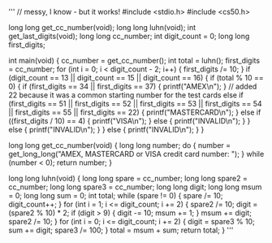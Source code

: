 '''
// messy, I know - but it works!
#include <stdio.h>
#include <cs50.h>

long long get_cc_number(void);
long long luhn(void);
int get_last_digits(void);
long long cc_number;
int digit_count = 0;
long long first_digits;

int main(void)
{
    cc_number = get_cc_number();
    int total = luhn();
    first_digits = cc_number;
    for (int i = 0; i < digit_count - 2; i++)
    {
        first_digits /= 10;
    }
    if (digit_count == 13 || digit_count == 15 || digit_count == 16)
    {
        if (total % 10 == 0)
        {
            if (first_digits == 34 || first_digits == 37)
            {
                printf("AMEX\n");
            }
            // added 22 because it was a common starting number for the test cards
            else if (first_digits == 51 || first_digits == 52 || first_digits == 53 || first_digits == 54 || first_digits == 55 || first_digits == 22)
            {
                printf("MASTERCARD\n");
            }
            else if ((first_digits / 10) == 4)
            {
                printf("VISA\n");
            }
            else
            {
                printf("INVALID\n");
            }
        }
        else
        {
        printf("INVALID\n");
        }
    }
    else
    {
        printf("INVALID\n");
    }
}

long long get_cc_number(void)
{
    long long number;
    do
    {
        number = get_long_long("AMEX, MASTERCARD or VISA credit card number: ");
    }
    while (number < 0);
    return number;
}

long long luhn(void)
{
    long long spare = cc_number;
    long long spare2 = cc_number;
    long long spare3 = cc_number;
    long long digit;
    long long msum = 0;
    long long sum = 0;
    int total;
    while (spare != 0)
    {
        spare /= 10;
        digit_count++;
    }
    for (int i = 1; i <= digit_count; i += 2)
    {
        spare2 /= 10;
        digit = (spare2 % 10) * 2;
        if (digit > 9)
        {
            digit -= 10;
            msum += 1;
        }
        msum += digit;
        spare2 /= 10;
    }
    for (int i = 0; i <= digit_count; i += 2)
    {
        digit = spare3 % 10;
        sum += digit;
        spare3 /= 100;
    }
    total = msum + sum;
    return total;
}
'''
